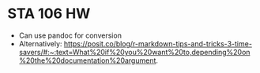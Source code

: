 # STA 106 HW
- Can use pandoc for conversion
- Alternatively: https://posit.co/blog/r-markdown-tips-and-tricks-3-time-savers/#:~:text=What%20if%20you%20want%20to,depending%20on%20the%20documentation%20argument.